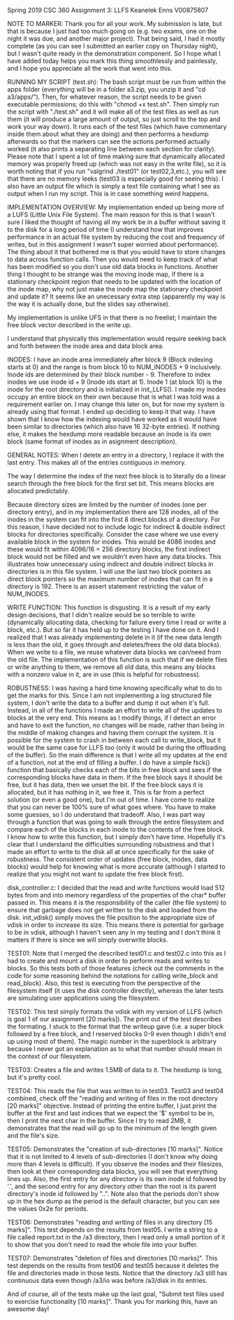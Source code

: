 Spring 2019 CSC 360 Assignment 3: LLFS
Keanelek Enns V00875807

NOTE TO MARKER:
Thank you for all your work. My submission is late, but that is because I just
had too much going on (e.g. two exams, one on the night it was due, and another
major project). That being said, I had it mostly complete (as you can see I submitted
an earlier copy on Thursday night), but I wasn't quite ready in the demonstration component.
So I hope what I have added today helps you mark this thing smoothlessly and painlessly,
and I hope you appreciate all the work that went into this.

RUNNING MY SCRIPT (test.sh):
The bash script must be run from within the apps folder (everything will be in 
a folder a3.zip, you unzip it and "cd a3/apps/"). Then, for whatever reason, the
script needs to be given executable permissions; do this with "chmod +x test.sh".
Then simply run the script with "./test.sh" and it will make all of the test files
as well as run them (it will produce a large amount of output, so just scroll to the 
top and work your way down). It runs each of the test files (which have commentary inside
them about what they are doing) and then performs a hexdump afterwards so that the
markers can see the actions performed actually worked (it also prints a separating
line between each section for clarity). Please note that I spent a lot of time making
sure that dynamically allocated memory was properly freed up (which was not easy in the
write file), so it is worth noting that if you run "valgrind ./test01" (or test02,3,etc.),
you will see that there are no memory leeks (test03 is especially good for seeing this).
I also have an output file which is simply a text file containing what I see as output
when I run my script. This is in case something weird happens.

IMPLEMENTATION OVERVIEW:
My implementation ended up being more of a LUFS (Little Unix File System).
The main reason for this is that I wasn't sure I liked the
thought of having all my work be in a buffer without saving it to the disk for a long
period of time (I understand how that improves performance in an actual file system
by reducing the cost and frequency of writes, but in this assignment I wasn't super
worried about performance). The thing about it that bothered me is that you would
have to store changes to data across function calls. Then you would need to keep track
of what has been modified so you don't use old data blocks in functions. 
Another thing I thought to be strange was the moving inode map, if 
there is a stationary checkpoint region that needs to be updated with the location
of the inode map, why not just make the inode map the stationary checkpoint and update
it? It seems like an unecessary extra step (apparently my way is the way it is actually
done, but the slides say otherwise).

My implementation is unlike UFS in that there is no freelist;
I maintain the free block vector described in the write up.

I understand that physically this implementation would require seeking back and forth between
the inode area and data block area.

INODES:
I have an inode area immediately after block 9 (Block indexing starts at 0) and the range is from
block 10 to NUM_INODES + 9 inclusively. Inode ids are determined by their block number - 9.
Therefore to index inodes we use inode id + 9 (Inode ids start at 1). Inode 1 (at block 10)
is the inode for the root directory and is initialized in init_LLFS().
I made my inodes occupy an entire block on their own because that is what I was told
was a requirement earlier on. I may change this later on, but for now my system is already using that
format. I ended up deciding to keep it that way. I have shown that I know how the indexing would have
worked as it would have been similar to directories (which also have 16 32-byte entries). If nothing
else, it makes the hexdump more readable because an inode is its own block (same format of inodes as
in asignment description).

GENERAL NOTES:
When I delete an entry in a directory, I replace it with the last entry. This
makes all of the entries contiguous in memory.

The way I determine the index of the next free block is to literally do a linear 
search through the free block for the first set bit. This means blocks are allocated
predictably.

Because directory sizes are limited by the number of inodes (one per directory entry),
and in my implementation there are 128 inodes, all of the inodes in the system can 
fit into the first 8 direct blocks of a directory. For this reason, I have decided not
to include logic for indirect & double indirect blocks for directories specifically.
Consider the case where we use every available block in the system for inodes. This would
be 4086 inodes and these would fit within 4096/16 = 256 directory blocks, the first indirect
block would not be filled and we wouldn't even have any data blocks. This illustrates
how unnecessary using indirect and double indirect blocks in directories is in this file system.
I will use the last two block pointers as direct block pointers so the maximum number of inodes
that can fit in a directory is 192. There is an assert statement restricting the value of 
NUM_INODES.

WRITE FUNCTION:
This function is disgusting. It is a result of my early design
decisions, that I didn't realize would be so terrible to write
(dynamically allocating data, checking for failure every time I
read or write a block, etc.). But so far it has held up to the 
testing I have done on it. And I realized that I was already 
implementing delete in it (if the new data length is less than
the old, it goes through and deletes/frees the old data blocks).
When we write to a file, we reuse whatever data blocks we can/need
from the old file. The implementation of this function is such that
if we delete files or write anything to them, we remove all old data,
this means any blocks with a nonzero value in it, are in use (this
is helpful for robustness).

ROBUSTNESS:
I was having a hard time knowing specifically what to do to get the marks for this.
Since I am not implementing a log structured file system, I don't write the data 
to a buffer and dump it out when it's full. Instead, in all of the functions I made
an effort to write all of the updates to blocks at the very end. This means as I modify
things, if I detect an error and have to exit the function, no changes will be made, 
rather than being in the middle of making changes and having them corrupt the system.
It is possible for the system to crash in between each call to write_block,
but it would be the same case for LLFS too (only it would be during the offloading of the buffer).
So the main difference is that I write all my updates at the end of a function, not at
the end of filling a buffer. I do have a simple fsck() function that basically checks each of
the bits in free block and sees if the corresponding blocks have data in them. If the free
block says it should be free, but it has data, then we unset the bit. If the free block
says it is allocated, but it has nothing in it, we free it. This is far from a perfect solution
(or even a good one), but I'm out of time. I have come to realize that you can never be 100% sure
of what goes where. You have to make some guesses, so I do understand that tradeoff. Also, I was
part way through a function that was going to walk through the entire filesystem and compare each
of the blocks in each inode to the contents of the free block. I know how to write this function,
but I simply don't have time. Hopefully it's clear that I understand the difficulties surrounding
robustness and that I made an effort to write to the disk all at once specifically for the sake of 
robustness. The consistent order of updates (free block, inodes, data blocks) would help for knowing
what is more accurate (although I started to realize that you might not want to update the free block
first). 

disk_controller.c:
I decided that the read and write functions would load 512 bytes
from and into memory regardless of the properties of the char* buffer passed
in. This means it is the responsibility of the caller (the file system)
to ensure that garbage does not get written to the disk and loaded from 
the disk.
init_vdisk() simply moves the file position to the appropriate size of vdisk
in order to increase its size. This means there is potential for garbage
to be in vdisk, although I haven't seen any in my testing and I don't think
it matters if there is since we will simply overwrite blocks.

TEST01:
Note that I merged the described test01.c and test02.c into this as I had to
create and mount a disk in order to perform reads and writes to blocks. So this
tests both of those features (check out the comments in the code for some reasoning
behind the notations for calling write_block and read_block). Also, this test is
executing from the perspective of the filesystem itself (it uses the disk controller
directly), whereas the later tests are simulating user applications using the filesystem.

TEST02:
This test simply formats the vdisk with my version of LLFS (which is
goal 1 of our assignment [20 marks]). The print out of the test
describes the formating. I stuck to the format that the writeup gave
(i.e. a super block followed by a free block, and I reserved blocks 
0-9 even though I didn't end up using most of them). The magic number
in the superblock is arbitrary because I never got an explanation as 
to what that number should mean in the context of our filesystem.

TEST03:
Creates a file and writes 1.5MB of data to it.
The hexdump is long, but it's pretty cool.

TEST04:
This reads the file that was written to in test03. Test03 and test04
combined, check off the "reading and writing of files in the root
directory [20 marks]" objective. Instead of printing the entire buffer,
I just print the buffer at the first and last indices that we expect
the '$' symbol to be in, then I print the next char in the buffer. Since I 
try to read 2MB, it demonstrates that the read will go up to the minimum
of the length given and the file's size.

TEST05:
Demonstrates the "creation of sub-directories [10 marks]". Notice
that it is not limited to 4 levels of sub-directories (I don't know
why doing more than 4 levels is difficult). If you observe the inodes
and their filesizes, then look at their corresponding data blocks, you
will see that everything lines up. Also, the first entry for any 
directory is its own inode id followed by '.', and the second entry for any
directory other than the root is its parent directory's inode id followed by "..".
Note also that the periods don't show up in the hex dump as the period is the
default character, but you can see the values 0x2e for periods.

TEST06:
Demonstrates "reading and writing of files in any directory [15 marks]".
This test depends on the results from test05.
I write a string to a file called report.txt in the /a3 directory, then I read only a small 
portion of it to show that you don't need to read the whole file into your buffer.

TEST07:
Demonstrates "deletion of files and directories [10 marks]".
This test depends on the results from test06 and test05 because
it deletes the file and directories made in those tests. Notice
that the directory /a3 still has continuous data even though 
/a3/io was before /a3/disk in its entries.

And of course, all of the tests make up the last goal, "Submit test files used to exercise functionality [10 marks]".
Thank you for marking this, have an awesome day!